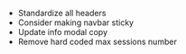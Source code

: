 - Standardize all headers
- Consider making navbar sticky
- Update info modal copy
- Remove hard coded max sessions number
